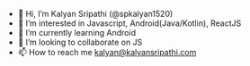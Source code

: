 - 👋 Hi, I’m Kalyan Sripathi (@spkalyan1520)
- 👀 I’m interested in Javascript, Android(Java/Kotlin), ReactJS
- 🌱 I’m currently learning Android 
- 💞️ I’m looking to collaborate on JS
- 📫 How to reach me kalyan@kalyansripathi.com

<!---
spkalyan1520/spkalyan1520 is a ✨ special ✨ repository because its `README.md` (this file) appears on your GitHub profile.
You can click the Preview link to take a look at your changes.
--->
